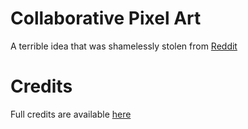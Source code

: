 # Collaborative Pixel Art
A terrible idea that was shamelessly stolen from [Reddit](https://www.reddit.com/r/place/)

# Credits
Full credits are available [here](https://github.com/cbpudding/collaborate-pixel-art/blob/public/CREDITS.md)


